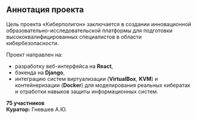 ﻿## Аннотация проекта

Цель проекта «Киберполигон» заключается в создании инновационной образовательно-исследовательской платформы для подготовки высококвалифицированных специалистов в области кибербезопасности.

Проект направлен на:

- разработку веб-интерфейса на **React**,
- бэкенда на **Django**,
- интеграцию систем виртуализации (**VirtualBox**, **KVM**) и контейнеризации (**Docker**) для моделирования реальных кибератак и отработки навыков защиты информационных систем.

**75 участников**  
**Куратор:** Гневшев А.Ю.
